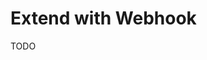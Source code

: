 # Extend with Webhook

<!--
# Good Examples

https://app.documenso.com/settings/webhooks
-->

<!--
/api/webhooks/route.ts

/api/webhook/route.ts

webhook:listen /api/webhook
-->

<!--
https://blog.stackademic.com/integrate-real-time-discord-webhooks-in-next-js-13-cb33810f6248
-->

TODO

<!--
Svix

path:src/app/api path:webhook path:route.ts content:svix

https://github.com/tjbai/palet_v2/blob/main/src/app/api/webhooks/users/route.ts
https://github.com/figuitiko/linkedin-questionarie/blob/main/src/app/api/webhook/route.ts
https://github.com/mharrvic/serverless-llm-playground/blob/main/src/app/api/auth-webhook/route.ts
https://github.com/subhamBharadwaz/scribbly/blob/main/src/app/api/webhooks/user/route.ts
https://github.com/vanxh/openbio/blob/main/src/app/api/webhook/clerk/route.ts

Examples

path:src/app/api path:webhook path:route.ts content:zod -content:svix -content:stripe

https://github.com/Jaxenormus/tournments/blob/main/src/app/api/webhook/route.ts

Real Projects

https://docs.malga.io/docs/webhooks
-->

